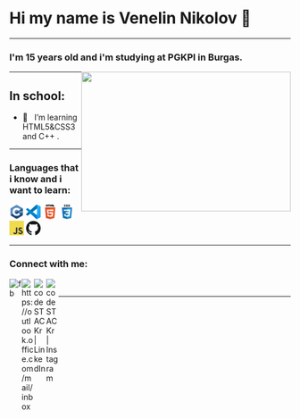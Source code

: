 # Hi my name is Venelin Nikolov 👋

<hr>

### I'm 15 years old and i'm studying at PGKPI in Burgas.

<img align="right" height="250" width="375" alt="" src="https://th.bing.com/th/id/R.5eee22643202b9a757e457fbc796b74d?rik=SHHQNgKCZQCHdQ&riu=http%3a%2f%2fforum.maxabout.com%2fuploads%2fdefault%2foriginal%2f2X%2f2%2f29aaab0d1b28b41b0b29944f2fb00029b4682256.gif&ehk=gC5L3Bd%2fzq1YpjxvjO1etEOFL9XEgsMj4q51txBe6rE%3d&risl=&pid=ImgRaw&r=0" />

<hr>

## In school:

- 🚀 &nbsp; I’m learning HTML5&CSS3 and C++ .

<hr>

### Languages that i know and i want to learn:

<code><img alt="CPP" width="26px" src="https://raw.githubusercontent.com/github/explore/80688e429a7d4ef2fca1e82350fe8e3517d3494d/topics/cpp/cpp.png" ></code>
<code><img alt="Visual Studio Code" width="26px" src="https://raw.githubusercontent.com/github/explore/80688e429a7d4ef2fca1e82350fe8e3517d3494d/topics/visual-studio-code/visual-studio-code.png"></code>
<code><img alt="HTML5" width="26px" src="https://raw.githubusercontent.com/github/explore/80688e429a7d4ef2fca1e82350fe8e3517d3494d/topics/html/html.png" ></code>
<code><img alt="CSS3" width="26px" src="https://raw.githubusercontent.com/github/explore/80688e429a7d4ef2fca1e82350fe8e3517d3494d/topics/css/css.png" ></code>
<code><img alt="JavaScript" width="26px"  src="https://raw.githubusercontent.com/github/explore/80688e429a7d4ef2fca1e82350fe8e3517d3494d/topics/javascript/javascript.png" ></code>
<code><img  alt="GitHub" width="26px" src="https://raw.githubusercontent.com/github/explore/78df643247d429f6cc873026c0622819ad797942/topics/github/github.png" ></code>

<hr>

### Connect with me:

<a href ="http://www.google.com" ><img align="left" alt="fb" width="22px" src="https://cdn.jsdelivr.net/npm/simple-icons@v3/icons/youtube.svg" /><a/>
<img align="left" alt="https://outlook.office.com/mail/inbox" width="22px" src="https://cdn.jsdelivr.net/npm/simple-icons@v3/icons/twitter.svg" />
<img align="left" alt="codeSTACKr | LinkedIn" width="22px" src="https://cdn.jsdelivr.net/npm/simple-icons@v3/icons/linkedin.svg" />
<img align="left" alt="codeSTACKr | Instagram" width="22px" src="https://cdn.jsdelivr.net/npm/simple-icons@v3/icons/instagram.svg" />
<br>
<hr>
